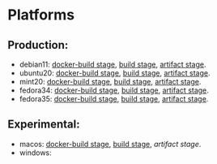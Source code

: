 # Platforms

## Production:

* debian11: [docker-build stage](https://gitlab.com/librewolf-community/browser/bsys4/-/tree/main/buildenv/debian11), [build stage](https://gitlab.com/librewolf-community/browser/bsys4/-/tree/main/build/debian11), [artifact stage](https://gitlab.com/librewolf-community/browser/bsys4/-/tree/main/artifacts/debian11).
* ubuntu20: [docker-build stage](https://gitlab.com/librewolf-community/browser/bsys4/-/tree/main/buildenv/ubuntu20), [build stage](https://gitlab.com/librewolf-community/browser/bsys4/-/tree/main/build/ubuntu20), [artifact stage](https://gitlab.com/librewolf-community/browser/bsys4/-/tree/main/artifacts/ubuntu20).
* mint20: [docker-build stage](https://gitlab.com/librewolf-community/browser/bsys4/-/tree/main/buildenv/mint20), [build stage](https://gitlab.com/librewolf-community/browser/bsys4/-/tree/main/build/mint20), [artifact stage](https://gitlab.com/librewolf-community/browser/bsys4/-/tree/main/artifacts/mint20).
* fedora34: [docker-build stage](https://gitlab.com/librewolf-community/browser/bsys4/-/tree/main/buildenv/fedora34), [build stage](https://gitlab.com/librewolf-community/browser/bsys4/-/tree/main/build/fedora34), [artifact stage](https://gitlab.com/librewolf-community/browser/bsys4/-/tree/main/artifacts/fedora34).
* fedora35: [docker-build stage](https://gitlab.com/librewolf-community/browser/bsys4/-/tree/main/buildenv/fedora35), [build stage](https://gitlab.com/librewolf-community/browser/bsys4/-/tree/main/build/fedora35), [artifact stage](https://gitlab.com/librewolf-community/browser/bsys4/-/tree/main/artifacts/fedora35).

## Experimental:

* macos: [docker-build stage](https://gitlab.com/librewolf-community/browser/bsys4/-/tree/main/buildenv/macos), [build stage](https://gitlab.com/librewolf-community/browser/bsys4/-/tree/main/build/macos), _artifact stage_.
* windows: 
